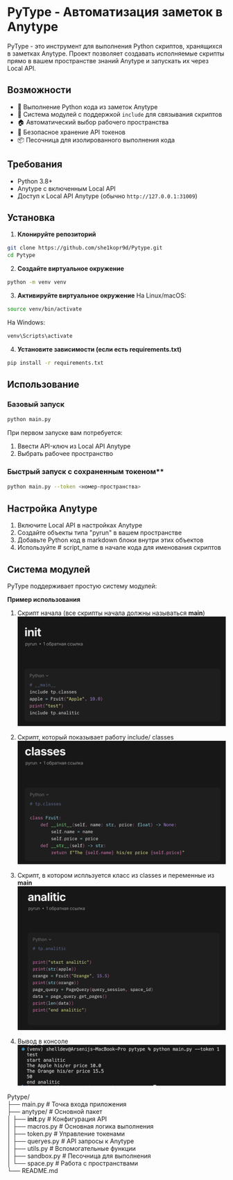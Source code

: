 # PyType - Автоматизация заметок в Anytype  
  
PyType - это инструмент для выполнения Python скриптов, хранящихся в заметках Anytype. Проект позволяет создавать исполняемые скрипты прямо в вашем пространстве знаний Anytype и запускать их через Local API.  
  
## Возможности  
  
- 🐍 Выполнение Python кода из заметок Anytype  
- 🔗 Система модулей с поддержкой `include` для связывания скриптов  
- 🏠 Автоматический выбор рабочего пространства  
- 🔐 Безопасное хранение API токенов  
- 📦 Песочница для изолированного выполнения кода  
  
## Требования  
  
- Python 3.8+  
- Anytype с включенным Local API  
- Доступ к Local API Anytype (обычно `http://127.0.0.1:31009`)  
  
## Установка  
  
1. **Клонируйте репозиторий**  
```bash  
git clone https://github.com/she1kopr9d/Pytype.git  
cd Pytype
```

2. **Создайте виртуальное окружение**
```bash
python -m venv venv
```

3. **Активируйте виртуальное окружение**
На Linux/macOS:

```bash
source venv/bin/activate
```

На Windows:

```bash
venv\Scripts\activate
```

4. **Установите зависимости (если есть requirements.txt)**
```bash
pip install -r requirements.txt
```

## Использование

### Базовый запуск
```bash
python main.py
```

При первом запуске вам потребуется:

1. Ввести API-ключ из Local API Anytype
2. Выбрать рабочее пространство


### Быстрый запуск с сохраненным токеном**

```bash
python main.py --token <номер-пространства>
```

## Настройка Anytype
1. Включите Local API в настройках Anytype
2. Создайте объекты типа "pyrun" в вашем пространстве
3. Добавьте Python код в markdown блоки внутри этих объектов
4. Используйте # script_name в начале кода для именования скриптов
## Система модулей
PyType поддерживает простую систему модулей:

**Пример использования**

1. Скрипт начала (все скрипты начала должны называться __main__)
![](docs/img/init_script.png)

2. Скрипт, который показывает работу include/ classes
![](docs/img/classes_script.png)

3. Скрипт, в котором испльзуется класс из classes и переменные из __main__
![](docs/img/analitic_script.png)

4. Вывод в консоле
![](docs/img/console.png)

Pytype/  
├── main.py              # Точка входа приложения  
├── anytype/             # Основной пакет  
│   ├── __init__.py      # Конфигурация API  
│   ├── macros.py        # Основная логика выполнения  
│   ├── token.py         # Управление токенами  
│   ├── queryes.py       # API запросы к Anytype  
│   ├── utils.py         # Вспомогательные функции  
│   ├── sandbox.py       # Песочница для выполнения  
│   └── space.py         # Работа с пространствами  
└── README.md  

